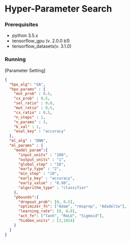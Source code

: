 # Hyper-Parameter Search

### Prerequisites

* python 3.5.x
* tensorflow_gpu (v. 2.0.0 b1)
* tensorflow_datasets(v. 3.1.0)
### Running
[Parameter Setting]
```json
{
  "hpo_alg": "GA",
  "hpo_params" : {
    "mut_prob" : 0.5,
    "cx_prob" : 0.5,
    "sel_ratio" : 0.0,
    "mut_ratio" : 0.5,
    "cx_ratio" : 0.5,
    "n_steps" : 1,
    "n_params" : 3,
    "k_val" : 1,
    "eval_key" : "accuracy"
  },
  "ml_alg" : "DNN",
  "ml_params" : {
    "model_param":{
      "input_units" : "100",
      "output_units" : "1",
      "global_step" : "10",
      "early_type" : "2",
      "min_step" : "10",
      "early_key" : "accuracy",
      "early_value" : "0.98",
      "algorithm_type" : "classifier"
    },
    "pbounds":{
      "dropout_prob": [0, 0.5],
      "optimizer_fn": ["Adam", "rmsprop", "Adadelta"],
      "learning_rate": [0, 0.8],
      "act_fn": ["Tanh", "ReLU", "Sigmoid"],
      "hidden_units" : [3,1024]
    }
  }
}
```